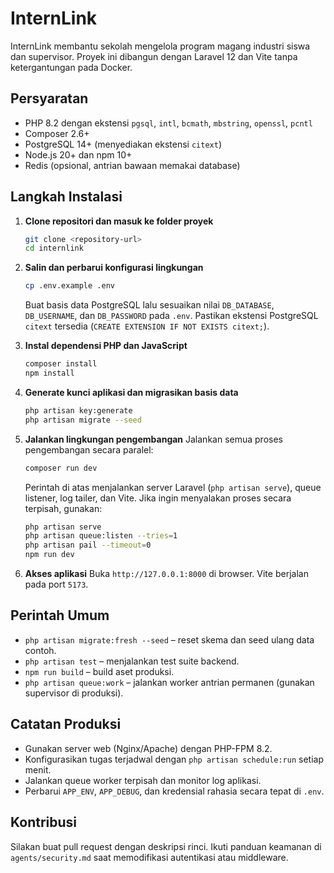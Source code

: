 # InternLink

InternLink membantu sekolah mengelola program magang industri siswa dan supervisor. Proyek ini dibangun dengan Laravel 12 dan Vite tanpa ketergantungan pada Docker.

## Persyaratan
- PHP 8.2 dengan ekstensi `pgsql`, `intl`, `bcmath`, `mbstring`, `openssl`, `pcntl`
- Composer 2.6+
- PostgreSQL 14+ (menyediakan ekstensi `citext`)
- Node.js 20+ dan npm 10+
- Redis (opsional, antrian bawaan memakai database)

## Langkah Instalasi
1. **Clone repositori dan masuk ke folder proyek**
   ```bash
   git clone <repository-url>
   cd internlink
   ```

2. **Salin dan perbarui konfigurasi lingkungan**
   ```bash
   cp .env.example .env
   ```
   Buat basis data PostgreSQL lalu sesuaikan nilai `DB_DATABASE`, `DB_USERNAME`, dan `DB_PASSWORD` pada `.env`. Pastikan ekstensi PostgreSQL `citext` tersedia (`CREATE EXTENSION IF NOT EXISTS citext;`).

3. **Instal dependensi PHP dan JavaScript**
   ```bash
   composer install
   npm install
   ```

4. **Generate kunci aplikasi dan migrasikan basis data**
   ```bash
   php artisan key:generate
   php artisan migrate --seed
   ```

5. **Jalankan lingkungan pengembangan**
   Jalankan semua proses pengembangan secara paralel:
   ```bash
   composer run dev
   ```
   Perintah di atas menjalankan server Laravel (`php artisan serve`), queue listener, log tailer, dan Vite. Jika ingin menyalakan proses secara terpisah, gunakan:
   ```bash
   php artisan serve
   php artisan queue:listen --tries=1
   php artisan pail --timeout=0
   npm run dev
   ```

6. **Akses aplikasi**
   Buka `http://127.0.0.1:8000` di browser. Vite berjalan pada port `5173`.

## Perintah Umum
- `php artisan migrate:fresh --seed` – reset skema dan seed ulang data contoh.
- `php artisan test` – menjalankan test suite backend.
- `npm run build` – build aset produksi.
- `php artisan queue:work` – jalankan worker antrian permanen (gunakan supervisor di produksi).

## Catatan Produksi
- Gunakan server web (Nginx/Apache) dengan PHP-FPM 8.2.
- Konfigurasikan tugas terjadwal dengan `php artisan schedule:run` setiap menit.
- Jalankan queue worker terpisah dan monitor log aplikasi.
- Perbarui `APP_ENV`, `APP_DEBUG`, dan kredensial rahasia secara tepat di `.env`.

## Kontribusi
Silakan buat pull request dengan deskripsi rinci. Ikuti panduan keamanan di `agents/security.md` saat memodifikasi autentikasi atau middleware.
